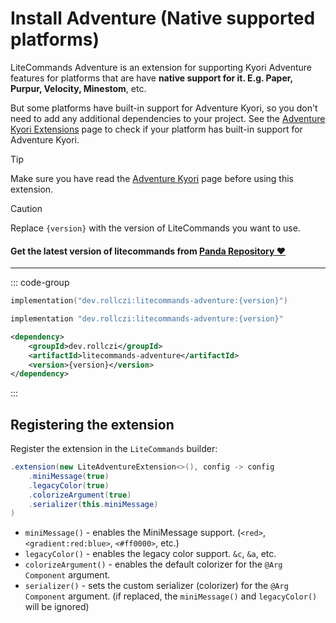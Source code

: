 # Install Adventure (Native supported platforms)

LiteCommands Adventure is an extension for supporting Kyori Adventure features
for platforms that are have **native support for it. E.g. Paper, Purpur, Velocity, Minestom**, etc.

But some platforms have built-in support for Adventure Kyori, so you don't need to add any additional dependencies to your project.
See the [Adventure Kyori Extensions](https://docs.advntr.dev/getting-started.html) page to check if your platform has built-in support for Adventure Kyori.

> [!TIP]
> Make sure you have read the [Adventure Kyori](https://docs.advntr.dev/getting-started.html) page before using this extension.

> [!CAUTION]
> Replace `{version}` with the version of LiteCommands you want to use.

#### Get the latest version of litecommands from [Panda Repository ❤](https://repo.panda-lang.org/#/releases/dev/rollczi/litecommands)

---

::: code-group

```kotlin [Gradle Kotlin]
implementation("dev.rollczi:litecommands-adventure:{version}")
```

```groovy [Gradle Groovy]
implementation "dev.rollczi:litecommands-adventure:{version}"
```

```xml [Maven]
<dependency>
    <groupId>dev.rollczi</groupId>
    <artifactId>litecommands-adventure</artifactId>
    <version>{version}</version>
</dependency>
```

:::

## Registering the extension

Register the extension in the `LiteCommands` builder:

```java
.extension(new LiteAdventureExtension<>(), config -> config
    .miniMessage(true)
    .legacyColor(true)
    .colorizeArgument(true)
    .serializer(this.miniMessage)
)
```

- `miniMessage()` - enables the MiniMessage support. (`<red>`, `<gradient:red:blue>`, `<#ff0000>`, etc.)
- `legacyColor()` - enables the legacy color support. `&c`, `&a`, etc.
- `colorizeArgument()` - enables the default colorizer for the `@Arg Component` argument.
- `serializer()` - sets the custom serializer (colorizer) for the `@Arg Component` argument.
  (if replaced, the `miniMessage()` and `legacyColor()` will be ignored)
